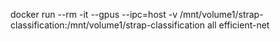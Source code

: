 docker run --rm -it --gpus --ipc=host -v /mnt/volume1/strap-classification:/mnt/volume1/strap-classification all efficient-net